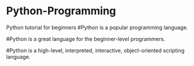 # Python-Programming
Python tutorial for beginners
#Python is a popular programming language.

#Python is a great language for the beginner-level programmers.

#Python is a high-level, interpreted, interactive, object-oriented scripting language.
